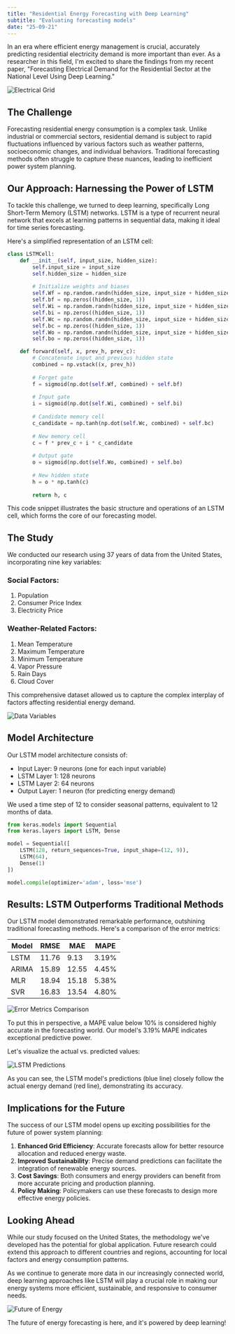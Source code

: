 ```yaml
---
title: "Residential Energy Forecasting with Deep Learning"
subtitle: "Evaluating forecasting models"
date: "25-09-21"
---
```

<!-- # Residential Energy Forecasting with Deep Learning -->

In an era where efficient energy management is crucial, accurately predicting residential electricity demand is more important than ever. As a researcher in this field, I'm excited to share the findings from my recent paper, "Forecasting Electrical Demand for the Residential Sector at the National Level Using Deep Learning."

![Electrical Grid](https://api.placeholder.com/640x360?text=Electrical+Grid+Image)

## The Challenge

Forecasting residential energy consumption is a complex task. Unlike industrial or commercial sectors, residential demand is subject to rapid fluctuations influenced by various factors such as weather patterns, socioeconomic changes, and individual behaviors. Traditional forecasting methods often struggle to capture these nuances, leading to inefficient power system planning.

## Our Approach: Harnessing the Power of LSTM

To tackle this challenge, we turned to deep learning, specifically Long Short-Term Memory (LSTM) networks. LSTM is a type of recurrent neural network that excels at learning patterns in sequential data, making it ideal for time series forecasting.

Here's a simplified representation of an LSTM cell:

```python
class LSTMCell:
    def __init__(self, input_size, hidden_size):
        self.input_size = input_size
        self.hidden_size = hidden_size
        
        # Initialize weights and biases
        self.Wf = np.random.randn(hidden_size, input_size + hidden_size)
        self.bf = np.zeros((hidden_size, 1))
        self.Wi = np.random.randn(hidden_size, input_size + hidden_size)
        self.bi = np.zeros((hidden_size, 1))
        self.Wc = np.random.randn(hidden_size, input_size + hidden_size)
        self.bc = np.zeros((hidden_size, 1))
        self.Wo = np.random.randn(hidden_size, input_size + hidden_size)
        self.bo = np.zeros((hidden_size, 1))

    def forward(self, x, prev_h, prev_c):
        # Concatenate input and previous hidden state
        combined = np.vstack((x, prev_h))
        
        # Forget gate
        f = sigmoid(np.dot(self.Wf, combined) + self.bf)
        
        # Input gate
        i = sigmoid(np.dot(self.Wi, combined) + self.bi)
        
        # Candidate memory cell
        c_candidate = np.tanh(np.dot(self.Wc, combined) + self.bc)
        
        # New memory cell
        c = f * prev_c + i * c_candidate
        
        # Output gate
        o = sigmoid(np.dot(self.Wo, combined) + self.bo)
        
        # New hidden state
        h = o * np.tanh(c)
        
        return h, c
```

This code snippet illustrates the basic structure and operations of an LSTM cell, which forms the core of our forecasting model.

## The Study

We conducted our research using 37 years of data from the United States, incorporating nine key variables:

### Social Factors:
1. Population
2. Consumer Price Index
3. Electricity Price

### Weather-Related Factors:
1. Mean Temperature
2. Maximum Temperature
3. Minimum Temperature
4. Vapor Pressure
5. Rain Days
6. Cloud Cover

This comprehensive dataset allowed us to capture the complex interplay of factors affecting residential energy demand.

![Data Variables](https://api.placeholder.com/640x360?text=Data+Variables+Graph)

## Model Architecture

Our LSTM model architecture consists of:

- Input Layer: 9 neurons (one for each input variable)
- LSTM Layer 1: 128 neurons
- LSTM Layer 2: 64 neurons
- Output Layer: 1 neuron (for predicting energy demand)

We used a time step of 12 to consider seasonal patterns, equivalent to 12 months of data.

```python
from keras.models import Sequential
from keras.layers import LSTM, Dense

model = Sequential([
    LSTM(128, return_sequences=True, input_shape=(12, 9)),
    LSTM(64),
    Dense(1)
])

model.compile(optimizer='adam', loss='mse')
```

## Results: LSTM Outperforms Traditional Methods

Our LSTM model demonstrated remarkable performance, outshining traditional forecasting methods. Here's a comparison of the error metrics:

| Model | RMSE | MAE | MAPE |
|-------|------|-----|------|
| LSTM | 11.76 | 9.13 | 3.19% |
| ARIMA | 15.89 | 12.55 | 4.45% |
| MLR | 18.94 | 15.18 | 5.38% |
| SVR | 16.83 | 13.54 | 4.80% |

![Error Metrics Comparison](https://api.placeholder.com/640x360?text=Error+Metrics+Comparison+Graph)

To put this in perspective, a MAPE value below 10% is considered highly accurate in the forecasting world. Our model's 3.19% MAPE indicates exceptional predictive power.

Let's visualize the actual vs. predicted values:

![LSTM Predictions](https://api.placeholder.com/640x360?text=LSTM+Predictions+vs+Actual+Values)

As you can see, the LSTM model's predictions (blue line) closely follow the actual energy demand (red line), demonstrating its accuracy.

## Implications for the Future

The success of our LSTM model opens up exciting possibilities for the future of power system planning:

1. **Enhanced Grid Efficiency**: Accurate forecasts allow for better resource allocation and reduced energy waste.
2. **Improved Sustainability**: Precise demand predictions can facilitate the integration of renewable energy sources.
3. **Cost Savings**: Both consumers and energy providers can benefit from more accurate pricing and production planning.
4. **Policy Making**: Policymakers can use these forecasts to design more effective energy policies.

## Looking Ahead

While our study focused on the United States, the methodology we've developed has the potential for global application. Future research could extend this approach to different countries and regions, accounting for local factors and energy consumption patterns.

As we continue to generate more data in our increasingly connected world, deep learning approaches like LSTM will play a crucial role in making our energy systems more efficient, sustainable, and responsive to consumer needs.

![Future of Energy](https://api.placeholder.com/640x360?text=Future+of+Energy+Forecasting)

The future of energy forecasting is here, and it's powered by deep learning!

